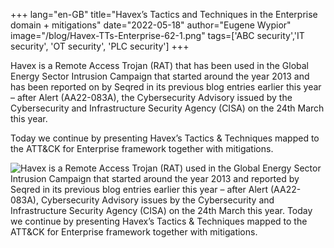 +++
lang="en-GB"
title="Havex’s Tactics and Techniques in the Enterprise domain + mitigations"
date="2022-05-18"
author="Eugene Wypior"
image="/blog/Havex-TTs-Enterprise-62-1.png"
tags=['ABC security','IT security', 'OT security', 'PLC security']
+++

Havex is a Remote Access Trojan (RAT) that has been used in the Global Energy Sector Intrusion Campaign that started around the year 2013 and has been reported on by Seqred in its previous blog entries earlier this year – after Alert (AA22-083A), the Cybersecurity Advisory issued by the Cybersecurity and Infrastructure Security Agency (CISA) on the 24th March this year.

Today we continue by presenting Havex’s Tactics & Techniques mapped to the ATT&CK for Enterprise framework together with mitigations.

![Havex is a Remote Access Trojan (RAT) used in the Global Energy Sector Intrusion Campaign that started around the year 2013 and reported by Seqred in its previous blog entries earlier this year – after Alert (AA22-083A), Cybersecurity Advisory issues by the Cybersecurity and Infrastructure Security Agency (CISA) on the 24th March this year. Today we continue by presenting Havex’s Tactics & Techniques mapped to the ATT&CK for Enterprise framework together with mitigations.](/blog/Havex-Enterprise-ATTCK.png)